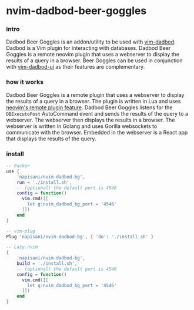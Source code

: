 # nvim-dadbod-beer-goggles

### intro

Dadbod Beer Goggles is an addon/utility to be used with [vim-dadbod](https://github.com/tpope/vim-dadbod). Dadbod is a Vim plugin for interacting with databases. Dadbod Beer Goggles is a remote neovim plugin that uses a webserver to display the results of a query in a browser. Beer Goggles can be used in conjunction with [vim-dadbod-ui](https://github.com/kristijanhusak/vim-dadbod-ui) as their features are complementary.


### how it works

Dadbod Beer Goggles is a remote plugin that uses a webserver to display the results of a query in a browser. The plugin is written in Lua and uses [neovim's remote plugin feature](https://neovim.io/doc/user/remote_plugin.html). Dadbod Beer Goggles listens for the `DBExecutePost` AutoCommand event and sends the results of the query to a webserver. The webserver then displays the results in a browser. The webserver is written in Golang and uses Gorilla websockets to communicate with the browser. Embedded in the webserver is a React app that displays the results of the query. 

### install

```lua
-- Packer
use {
    'napisani/nvim-dadbod-bg',
    run = './install.sh',
    -- (optional) the default port is 4546
    config = function()
      vim.cmd([[
        let g:nvim_dadbod_bg_port = '4546'
      ]])
    end
}

-- vim-plug
Plug 'napisani/nvim-dadbod-bg', { 'do': './install.sh' }

-- Lazy.nvim
{
    'napisani/nvim-dadbod-bg',
    build = './install.sh',
    -- (optional) the default port is 4546
    config = function()
      vim.cmd([[
        let g:nvim_dadbod_bg_port = '4546'
      ]])
    end
}




```
